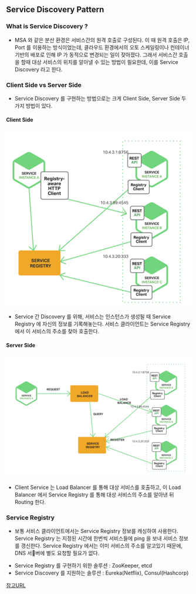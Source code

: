 ## Service Discovery Pattern

### What is Service Discovery ?
- MSA 와 같은 분산 환경은 서비스간의 원격 호출로 구성된다. 이 때 원격 호출은 IP, Port 를 이용하는 방식이었는데, 클라우드 환경에서의 오토 스케일링이나 컨테이너 기반의 배포로 인해 IP 가 동적으로 변경되는 일이 잦아졌다. 
그래서 서비스간 호출을 할때 대상 서비스의 위치를 알아낼 수 있는 방법이 필요한데, 이를 Service Discovery 라고 한다.


### Client Side vs Server Side
- Service Discovery 를 구현하는 방법으로는 크게 Client Side, Server Side 두 가지 방법이 있다.

#### Client Side
![Client Side](/images/201908/ServiceDiscovery_1.png)
- Service 간 Discovery 를 위해, 서비스는 인스턴스가 생성될 때 Service Registry 에 자신의 정보를 기록해놓는다. 서비스 클라이언트는 Service Registry 에서 이 서비스의 주소를 찾아 호출한다.

#### Server Side
![Server Side](/images/201908/ServiceDiscovery_2.png)
- Client Service 는 Load Balancer 를 통해 대상 서비스를 호출하고, 이 Load Balancer 에서 Service Registry 를 통해 대상 서비스의 주소를 알아낸 뒤 Routing 한다.

### Service Registry
- 보통 서비스 클라이언트에서는 Service Registry 정보를 캐싱하여 사용한다. 
Service Registry 는 지정된 시간에 한번씩 서비스들에 ping 을 보내 서비스 정보를 갱신한다.
Service Registry 에서는 이미 서비스의 주소를 알고있기 때문에, DNS 서버에 별도 요청할 필요가 없다. 


* Service Registry 를 구현하기 위한 솔루션 : ZooKeeper, etcd
* Service Discovery 를 지원하는 솔루션 : Eureka(Netflix), Consul(Hashcorp)


[참고URL](https://kihoonkim.github.io/2017/01/27/Microservices%20Architecture/Chris%20Richardson-NGINX%20Blog%20Summary/4.%20Service%20Discovery%20in%20a%20MSA/)

